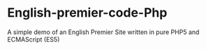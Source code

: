 # English-premier-code-Php
A simple demo of an English Premier Site written in pure PHP5 and ECMAScript (ES5)
